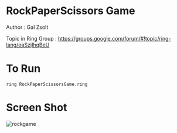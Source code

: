 RockPaperScissors Game
======================

Author : Gal Zsolt 

Topic in Ring Group : https://groups.google.com/forum/#!topic/ring-lang/oaSzjIhqBeU

# To Run

	ring RockPaperScissorsGame.ring

# Screen Shot

![rockgame](https://raw.githubusercontent.com/ring-lang/ring/master/applications/rockpaperscissors/images/rockgame.png)

